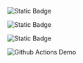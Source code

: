 

![Static Badge](https://img.shields.io/badge/Python-3776AB?style=for-the-badge&logo=python&logoColor=white)

![Static Badge](https://img.shields.io/badge/GNU_AGPLv3-purple)

![Static Badge](https://img.shields.io/badge/Linux-FCC624?style=for-the-badge&logo=linux&logoColor=black)

![Github Actions Demo](https://github.com/RAV-Organization/SE_HW_1/actions/workflows/python-app.yml/badge.svg)

<!-- [![Python application](https://github.com/RAV-Organization/SE_HW_1/actions/workflows/python-app.yml/badge.svg)](https://github.com/RAV-Organization/SE_HW_1/actions/workflows/python-app.yml) -->
<!-- 

![example workflow](https://github.com/github/docs/actions/workflows/python-app.yml/badge.svg) -->